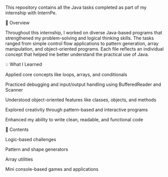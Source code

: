 This repository contains all the Java tasks completed as part of my internship with InternPe.

📝 Overview


Throughout this internship, I worked on diverse Java-based programs that strengthened my problem-solving and logical thinking skills. The tasks ranged from simple control flow applications to pattern generation, array manipulation, and object-oriented programs. Each file reflects an individual concept that helped me better understand the practical use of Java.

💡 What I Learned


Applied core concepts like loops, arrays, and conditionals

Practiced debugging and input/output handling using BufferedReader and Scanner

Understood object-oriented features like classes, objects, and methods

Explored creativity through pattern-based and interactive programs

Enhanced my ability to write clean, readable, and functional code

📁 Contents


Logic-based challenges

Pattern and shape generators

Array utilities

Mini console-based games and applications


